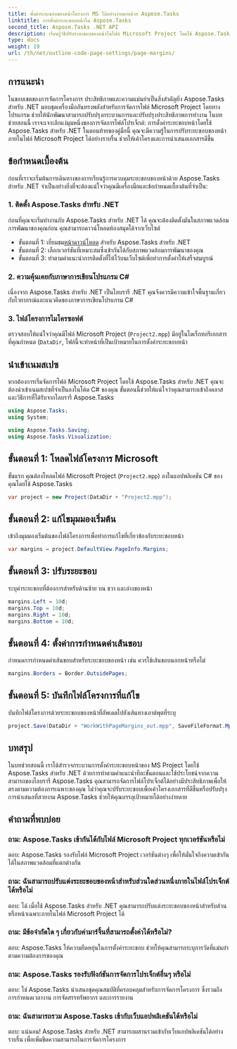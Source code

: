 ```yaml
---
title: ตั้งค่าระยะขอบของหน้าโครงการ MS ได้อย่างง่ายดายด้วย Aspose.Tasks
linktitle: การตั้งค่าระยะขอบหน้าใน Aspose.Tasks
second_title: Aspose.Tasks .NET API
description: เรียนรู้วิธีปรับระยะขอบของหน้าในไฟล์ Microsoft Project โดยใช้ Aspose.Tasks สำหรับ .NET ปรับปรุงเค้าโครงเอกสารและการนำเสนอได้อย่างง่ายดาย
type: docs
weight: 19
url: /th/net/outline-code-page-settings/page-margins/
---
```

## การแนะนำ
ในขอบเขตของการจัดการโครงการ ประสิทธิภาพและความแม่นยำเป็นสิ่งสำคัญยิ่ง Aspose.Tasks สำหรับ .NET มอบชุดเครื่องมืออันทรงพลังสำหรับการจัดการไฟล์ Microsoft Project โดยทางโปรแกรม ช่วยให้นักพัฒนาสามารถปรับปรุงกระบวนการและปรับปรุงประสิทธิภาพการทำงาน ในบทช่วยสอนนี้ เราจะเจาะลึกแง่มุมหนึ่งของการจัดการไฟล์โปรเจ็กต์: การตั้งค่าระยะขอบหน้าโดยใช้ Aspose.Tasks สำหรับ .NET ในตอนท้ายของคู่มือนี้ คุณจะมีความรู้ในการปรับระยะขอบของหน้าภายในไฟล์ Microsoft Project ได้อย่างราบรื่น ช่วยให้เค้าโครงและการนำเสนอเอกสารดีขึ้น
## ข้อกำหนดเบื้องต้น
ก่อนที่เราจะเริ่มต้นการเดินทางของการเรียนรู้การควบคุมระยะขอบของหน้าด้วย Aspose.Tasks สำหรับ .NET จำเป็นอย่างยิ่งที่จะต้องแน่ใจว่าคุณมีเครื่องมือและข้อกำหนดเบื้องต้นที่จำเป็น:
### 1. ติดตั้ง Aspose.Tasks สำหรับ .NET
ก่อนที่คุณจะเริ่มทำงานกับ Aspose.Tasks สำหรับ .NET ได้ คุณจะต้องติดตั้งมันในสภาพแวดล้อมการพัฒนาของคุณก่อน คุณสามารถดาวน์โหลดห้องสมุดได้จากเว็บไซต์
-  ขั้นตอนที่ 1: เยี่ยมชม[หน้าดาวน์โหลด](https://releases.aspose.com/tasks/net/) สำหรับ Aspose.Tasks สำหรับ .NET
- ขั้นตอนที่ 2: เลือกเวอร์ชันที่เหมาะสมซึ่งเข้ากันได้กับสภาพแวดล้อมการพัฒนาของคุณ
- ขั้นตอนที่ 3: ทำตามคำแนะนำการติดตั้งที่ให้ไว้บนเว็บไซต์เพื่อทำการตั้งค่าให้เสร็จสมบูรณ์
### 2. ความคุ้นเคยกับภาษาการเขียนโปรแกรม C#
เนื่องจาก Aspose.Tasks สำหรับ .NET เป็นไลบรารี .NET คุณจึงควรมีความเข้าใจพื้นฐานเกี่ยวกับไวยากรณ์และแนวคิดของภาษาการเขียนโปรแกรม C#
### 3. ไฟล์โครงการไมโครซอฟต์
ตรวจสอบให้แน่ใจว่าคุณมีไฟล์ Microsoft Project (`Project2.mpp`) มีอยู่ในไดเร็กทอรีเอกสารที่คุณกำหนด (`DataDir`, ไฟล์นี้จะทำหน้าที่เป็นเป้าหมายในการตั้งค่าระยะขอบหน้า

## นำเข้าเนมสเปซ
หากต้องการเริ่มจัดการไฟล์ Microsoft Project โดยใช้ Aspose.Tasks สำหรับ .NET คุณจะต้องนำเข้าเนมสเปซที่จำเป็นลงในโค้ด C# ของคุณ ขั้นตอนนี้ช่วยให้แน่ใจว่าคุณสามารถเข้าถึงคลาสและวิธีการที่ได้รับจากไลบรารี Aspose.Tasks

```csharp
using Aspose.Tasks;
using System;

using Aspose.Tasks.Saving;
using Aspose.Tasks.Visualization;
```
## ขั้นตอนที่ 1: โหลดไฟล์โครงการ Microsoft
ขั้นแรก คุณต้องโหลดไฟล์ Microsoft Project (`Project2.mpp`) ลงในแอปพลิเคชัน C# ของคุณโดยใช้ Aspose.Tasks
```csharp
var project = new Project(DataDir + "Project2.mpp");
```
## ขั้นตอนที่ 2: แก้ไขมุมมองเริ่มต้น
เข้าถึงมุมมองเริ่มต้นของไฟล์โครงการเพื่อทำการแก้ไขที่เกี่ยวข้องกับระยะขอบหน้า
```csharp
var margins = project.DefaultView.PageInfo.Margins;
```
## ขั้นตอนที่ 3: ปรับระยะขอบ
ระบุค่าระยะขอบที่ต้องการสำหรับด้านซ้าย บน ขวา และล่างของหน้า
```csharp
margins.Left = 10d;
margins.Top = 10d;
margins.Right = 10d;
margins.Bottom = 10d;
```
## ขั้นตอนที่ 4: ตั้งค่าการกำหนดค่าเส้นขอบ
กำหนดการกำหนดค่าเส้นขอบสำหรับระยะขอบของหน้า เช่น ควรใช้เส้นขอบนอกหน้าหรือไม่
```csharp
margins.Borders = Border.OutsidePages;
```
## ขั้นตอนที่ 5: บันทึกไฟล์โครงการที่แก้ไข
บันทึกไฟล์โครงการด้วยระยะขอบของหน้าที่อัพเดตไปยังเส้นทางเอาต์พุตที่ระบุ
```csharp
project.Save(DataDir + "WorkWithPageMargins_out.mpp", SaveFileFormat.Mpp);
```

## บทสรุป
ในบทช่วยสอนนี้ เราได้สำรวจกระบวนการตั้งค่าระยะขอบหน้าของ MS Project โดยใช้ Aspose.Tasks สำหรับ .NET ด้วยการทำตามคำแนะนำทีละขั้นตอนและใช้ประโยชน์จากความสามารถของไลบรารี Aspose.Tasks คุณสามารถจัดการไฟล์โปรเจ็กต์ได้อย่างมีประสิทธิภาพเพื่อให้ตรงตามความต้องการเฉพาะของคุณ ไม่ว่าคุณจะปรับระยะขอบเพื่อเค้าโครงเอกสารที่ดีขึ้นหรือปรับปรุงการนำเสนอที่สวยงาม Aspose.Tasks ช่วยให้คุณบรรลุเป้าหมายได้อย่างง่ายดาย
## คำถามที่พบบ่อย
### ถาม: Aspose.Tasks เข้ากันได้กับไฟล์ Microsoft Project ทุกเวอร์ชันหรือไม่
ตอบ: Aspose.Tasks รองรับไฟล์ Microsoft Project เวอร์ชันต่างๆ เพื่อให้มั่นใจถึงความเข้ากันได้ในสภาพแวดล้อมที่แตกต่างกัน
### ถาม: ฉันสามารถปรับแต่งระยะขอบของหน้าสำหรับส่วนใดส่วนหนึ่งภายในไฟล์โปรเจ็กต์ได้หรือไม่
ตอบ: ได้ เมื่อใช้ Aspose.Tasks สำหรับ .NET คุณสามารถปรับแต่งระยะขอบของหน้าสำหรับส่วนหรือหน้าเฉพาะภายในไฟล์ Microsoft Project ได้
### ถาม: มีข้อจำกัดใด ๆ เกี่ยวกับค่ามาร์จิ้นที่สามารถตั้งค่าได้หรือไม่?
ตอบ: Aspose.Tasks ให้ความยืดหยุ่นในการตั้งค่าระยะขอบ ช่วยให้คุณสามารถระบุการวัดที่แม่นยำตามความต้องการของคุณ
### ถาม: Aspose.Tasks รองรับฟังก์ชันการจัดการโปรเจ็กต์อื่นๆ หรือไม่
ตอบ: ใช่ Aspose.Tasks นำเสนอชุดคุณสมบัติที่ครอบคลุมสำหรับการจัดการโครงการ ซึ่งรวมถึงการกำหนดเวลางาน การจัดสรรทรัพยากร และการรายงาน
### ถาม: ฉันสามารถรวม Aspose.Tasks เข้ากับเว็บแอปพลิเคชันได้หรือไม่
ตอบ: แน่นอน! Aspose.Tasks สำหรับ .NET สามารถผสานรวมเข้ากับเว็บแอปพลิเคชันได้อย่างราบรื่น เพื่อเพิ่มขีดความสามารถในการจัดการโครงการ